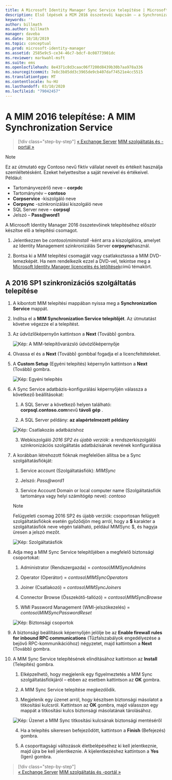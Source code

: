 ```yaml
---
title: A Microsoft Identity Manager Sync Service telepítése | Microsoft Docs
description: Első lépések a MIM 2016 összetevői kapcsán – a Synchronization Service telepítése és konfigurálása
keywords: ''
author: billmath
ms.author: billmath
manager: daveba
ms.date: 10/18/2019
ms.topic: conceptual
ms.prod: microsoft-identity-manager
ms.assetid: 2585e9c5-ce34-46c7-bdcf-8c08773901dc
ms.reviewer: markwahl-msft
ms.suite: ems
ms.openlocfilehash: 8e4371c8d3caac06f7200d8439b30b7aa978a336
ms.sourcegitcommit: 7e8c3b85dd3c3965de9cb407daf74521e4cc5515
ms.translationtype: MT
ms.contentlocale: hu-HU
ms.lasthandoff: 03/10/2020
ms.locfileid: "79042457"
---
```

# <a name="install-mim-2016-mim-synchronization-service"></a>A MIM 2016 telepítése: A MIM Synchronization Service

> [!div class="step-by-step"]
> [« Exchange Server](prepare-server-exchange.md)
> [MIM szolgáltatás és -portál »](install-mim-service-portal.md)
 
> [!NOTE]
> Ez az útmutató egy Contoso nevű fiktív vállalat neveit és értékeit használja szemléltetésként. Ezeket helyettesítse a saját neveivel és értékeivel. Például:
> - Tartományvezérlő neve – **corpdc**
> - Tartománynév – **contoso**
> - **Corpservice** -kiszolgáló neve
> - **Corpsync** -szinkronizálási kiszolgáló neve
> - SQL Server neve – **corpsql**
> - Jelszó – <strong>Pass@word1</strong>

A Microsoft Identity Manager 2016 összetevőinek telepítéséhez először készítse elő a telepítési csomagot.

1. Jelentkezzen be *contoso\miminstall* -ként arra a kiszolgálóra, amelyet az Identity Management szinkronizálás Server **corpsync**használ.

2. Bontsa ki a MIM telepítési csomagját vagy csatlakoztassa a MIM DVD-lemezképét.  Ha nem rendelkezik ezzel a DVD-vel, tekintse meg a [Microsoft Identity Manager licencelés és letöltések](microsoft-identity-manager-licensing.md)című témakört.

## <a name="install-mim-2016-sp1-synchronization-service"></a>A 2016 SP1 szinkronizációs szolgáltatás telepítése

1. A kibontott MIM telepítési mappában nyissa meg a **Synchronization Service** mappát.

2. Indítsa el a **MIM Synchronization Service telepítőjét**. Az útmutatást követve végezze el a telepítést.

3. Az üdvözlőképernyőn kattintson a **Next** (Tovább) gombra.

    ![Kép: A MIM-telepítővarázsló üdvözlőképernyője](media/install-mim-sync/MIM_Install1.png)

4. Olvassa el és a **Next** (Tovább) gombbal fogadja el a licencfeltételeket.

5. A **Custom Setup** (Egyéni telepítés) képernyőn kattintson a **Next** (Tovább) gombra.

    ![Kép: Egyéni telepítés](media/install-mim-sync/MIM_Install2.png)

6. A Sync Service adatbázis-konfigurálási képernyőjén válassza a következő beállításokat:

   1.  A SQL Server a következő helyen található: **corpsql.contoso.com**nevű **távoli gép** .

   2.  A SQL Server példány: **az alapértelmezett példány**

   ![Kép: Csatlakozás adatbázishoz](media/install-mim-sync/MIM_Install3.png)

    3. Webkiszolgáló *2016 SP2 és újabb verziók*: a rendszerkiszolgálói szinkronizációs szolgáltatás adatbázisának nevének konfigurálása

7. A korábban létrehozott fióknak megfelelően állítsa be a Sync szolgáltatásfiókját:

   1. Service account (Szolgáltatásfiók): *MIMSync*

   2. Jelszó: <em>Pass@word1</em>

   3. Service Account Domain or local computer name (Szolgáltatásfiók tartománya vagy helyi számítógép neve): *contoso*

    >[!NOTE]
    >Felügyeleti csomag 2016 SP2 és újabb verziók: csoportosan felügyelt szolgáltatásfiókok esetén győződjön meg arról, hogy a **$** karakter a szolgáltatásfiók neve végén található, például MIMSync $, és hagyja üresen a jelszó mezőt.

    ![Kép: Szolgáltatásfiók](media/install-mim-sync/MIM_Install4.png)

8. Adja meg a MIM Sync Service telepítőjében a megfelelő biztonsági csoportokat:

   1. Administrator (Rendszergazda) = *contoso\MIMSyncAdmins*

   2. Operator (Operátor) = *contoso\MIMSyncOperators*

   3. Joiner (Csatlakozó) = *contoso\MIMSyncJoiners*

   4. Connector Browse (Összekötő-tallózó) = *contoso\MIMSyncBrowse*

   5. WMI Password Management (WMI-jelszókezelés) = *contoso\MIMSyncPasswordReset*

   ![Kép: Biztonsági csoportok](media/install-mim-sync/MIM_Install5.png)

9. A biztonsági beállítások képernyőjén jelölje be az **Enable firewall rules for inbound RPC communications** (Tűzfalszabályok engedélyezése a bejövő RPC-kommunikációhoz) négyzetet, majd kattintson a **Next** (Tovább) gombra.

10. A MIM Sync Service telepítésének elindításához kattintson az **Install** (Telepítés) gombra.

    1. Elképzelhető, hogy megjelenik egy figyelmeztetés a MIM Sync szolgáltatásfiókjáról – ebben az esetben kattintson az **OK** gombra.

    2. A MIM Sync Service telepítése megkezdődik.

    3. Megjelenik egy üzenet arról, hogy készítsen biztonsági másolatot a titkosítási kulcsról. Kattintson az **OK** gombra, majd válasszon egy mappát a titkosítási kulcs biztonsági másolatának tárolásához.

    ![Kép: Üzenet a MIM Sync titkosítási kulcsának biztonsági mentéséről](media/MIM-Install7.png)

    4. Ha a telepítés sikeresen befejeződött, kattintson a **Finish** (Befejezés) gombra.

    5. A csoporttagsági változások életbelépéséhez ki kell jelentkeznie, majd újra be kell jelentkeznie. A kijelentkezéshez kattintson a **Yes** (Igen) gombra.

> [!div class="step-by-step"]  
> [« Exchange Server](prepare-server-exchange.md)
> [MIM szolgáltatás és -portál »](install-mim-service-portal.md)
